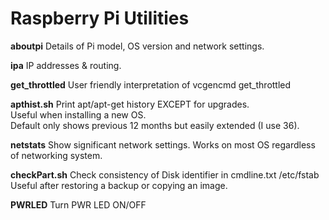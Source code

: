 Raspberry Pi Utilities
======================

**aboutpi**	Details of Pi model, OS version and network settings.

**ipa**	IP addresses & routing.

**get_throttled**	User friendly interpretation of vcgencmd get_throttled

**apthist.sh**	Print apt/apt-get history EXCEPT for upgrades.  
Useful when installing a new OS.  
Default only shows previous 12 months but easily extended (I use 36).

**netstats**	Show significant network settings.
Works on most OS regardless of networking system.

**checkPart.sh**	Check consistency of Disk identifier in cmdline.txt /etc/fstab  
Useful after restoring a backup or copying an image.

**PWRLED**	Turn PWR LED ON/OFF
